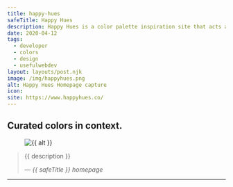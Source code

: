 ```yaml
---
title: happy-hues
safeTitle: Happy Hues
description: Happy Hues is a color palette inspiration site that acts as a real world example as to how the colors could be used in your design projects.
date: 2020-04-12
tags:
  - developer
  - colors
  - design
  - usefulwebdev
layout: layouts/post.njk
image: /img/happyhues.png
alt: Happy Hues Homepage capture
icon: 
site: https://www.happyhues.co/
---
```


<div class="box">

## Curated colors in context.

<figure class="image">
<img alt="{{ alt }}" src="{{ image }}">
</figure>

> {{ description }}
>
> <cite>&mdash; {{ safeTitle }} homepage</cite>

</div>

---